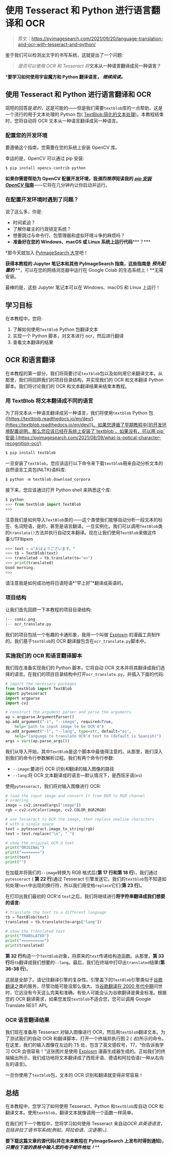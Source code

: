 # 使用 Tesseract 和 Python 进行语言翻译和 OCR

> 原文：<https://pyimagesearch.com/2021/09/20/language-translation-and-ocr-with-tesseract-and-python/>

鉴于我们可以检测出文字的书写系统，这就提出了一个问题:

> *是否可以使用 OCR 和 Tesseract 将***文本从一种语言翻译成另一种语言？**

 ***要学习如何使用宇宙魔方和 Python 翻译语言，** ***继续阅读。***

## **使用 Tesseract 和 Python 进行语言翻译和 OCR**

简短的回答是*是的*，这是可能的——但是我们需要`textblob`库的一点帮助，这是一个流行的用于文本处理的 Python 包( [TextBlob:简化的文本处理](https://textblob.readthedocs.io/en/dev/))。本教程结束时，您将自动将 OCR 文本从一种语言翻译成另一种语言。

### **配置您的开发环境**

要遵循这个指南，您需要在您的系统上安装 OpenCV 库。

幸运的是，OpenCV 可以通过 pip 安装:

```py
$ pip install opencv-contrib-python
```

**如果你需要帮助为 OpenCV 配置开发环境，我*强烈推荐*阅读我的** [***pip 安装 OpenCV* 指南**](https://pyimagesearch.com/2018/09/19/pip-install-opencv/)——它将在几分钟内让你启动并运行。

### **在配置开发环境时遇到了问题？**

说了这么多，你是:

*   时间紧迫？
*   了解你雇主的行政锁定系统？
*   想要跳过与命令行、包管理器和虚拟环境斗争的麻烦吗？
*   **准备好在您的 Windows、macOS 或 Linux 系统上运行代码*****？***

 *那今天就加入 [PyImageSearch 大学](https://pyimagesearch.com/pyimagesearch-university/)吧！

**获得本教程的 Jupyter 笔记本和其他 PyImageSearch 指南，这些指南是** ***预先配置的*** **，可以在您的网络浏览器中运行在 Google Colab 的生态系统上！**无需安装。

最棒的是，这些 Jupyter 笔记本可以在 Windows、macOS 和 Linux 上运行！

## **学习目标**

在本教程中，您将:

1.  了解如何使用`TextBlob` Python 包翻译文本
2.  实现一个 Python 脚本，对文本进行 ocr，然后进行翻译
3.  查看文本翻译的结果

## **OCR 和语言翻译**

在本教程的第一部分，我们将简要讨论`textblob`包以及如何用它来翻译文本。从那里，我们将回顾我们的项目目录结构，并实现我们的 OCR 和文本翻译 Python 脚本。我们将讨论我们的 OCR 和文本翻译结果来结束本教程。

### **用 TextBlob 将文本翻译成不同的语言**

为了将文本从一种语言翻译成另一种语言，我们将使用`textblob` Python 包([https://textblob.readthedocs.io/en/dev/](https://textblob.readthedocs.io/en/dev/))。如果您遵循了早期教程中[的开发环境配置说明，那么您应该已经在系统上安装了`textblob`。如果没有，可以用`pip`安装:](https://pyimagesearch.com/2021/08/09/what-is-optical-character-recognition-ocr/)

```py
$ pip install textblob
```

一旦安装了`textblob`，您应该运行以下命令来下载`textblob`用来自动分析文本的自然语言工具包(NLTK)语料库:

```py
$ python -m textblob.download_corpora
```

接下来，您应该通过打开 Python shell 来熟悉这个库:

```py
$ python
>>> from textblob import TextBlob
>>>
```

注意我们是如何导入`TextBlob`类的——这个类使我们能够自动分析一段文本的标签、名词短语，是的，甚至是语言翻译。一旦实例化，我们可以调用`TextBlob`类的`translate()`方法并执行自动文本翻译。现在让我们使用`TextBlob`来做这件事:UTF8ipxm

```py
>>> text = u"おはようございます。"
>>> tb = TextBlob(text)
>>> translated = tb.translate(to="en")
>>> print(translated)
Good morning.
>>>
```

请注意我是如何成功地将日语短语*“早上好”*翻译成英语的。

### **项目结构**

让我们首先回顾一下本教程的项目目录结构:

```py
|-- comic.png
|-- ocr_translate.py
```

我们的项目包括一个有趣的卡通形象，我用一个叫做 [Explosm](http://explosm.net) 的漫画工具制作的。我们基于`textblob`的 OCR 翻译器包含在`ocr_translate.py`脚本中。

### **实施我们的 OCR 和语言翻译脚本**

我们现在准备实现我们的 Python 脚本，它将自动 OCR 文本并将其翻译成我们选择的语言。在我们的项目目录结构中打开`ocr_translate.py`，并插入下面的代码:

```py
# import the necessary packages
from textblob import TextBlob
import pytesseract
import argparse
import cv2

# construct the argument parser and parse the arguments
ap = argparse.ArgumentParser()
ap.add_argument("-i", "--image", required=True,
	help="path to input image to be OCR'd")
ap.add_argument("-l", "--lang", type=str, default="es",
	help="language to translate OCR'd text to (default is Spanish)")
args = vars(ap.parse_args())
```

我们从导入开始，其中`TextBlob`是这个脚本中最值得注意的。从那里，我们深入到我们的命令行参数解析过程。我们有两个命令行参数:

*   `--image`:要进行 OCR 识别*和*翻译的输入图像的路径
*   `--lang`:将 OCR 文本翻译成的语言—默认情况下，是西班牙语(`es`)

使用`pytesseract`，我们将对输入图像进行 OCR:

```py
# load the input image and convert it from BGR to RGB channel
# ordering
image = cv2.imread(args["image"])
rgb = cv2.cvtColor(image, cv2.COLOR_BGR2RGB)

# use Tesseract to OCR the image, then replace newline characters
# with a single space
text = pytesseract.image_to_string(rgb)
text = text.replace("\n", " ")

# show the original OCR'd text
print("ORIGINAL")
print("========")
print(text)
print("")
```

在加载并将我们的`--image`转换为 RGB 格式后(**第 17 行和第 18 行**)，我们通过`pytesseract` ( **第 22 行**)通过 Tesseract 引擎发送它。我们的`textblob`包不知道如何处理`text`中出现的换行符，所以我们用空格`replace`它们(**第 23 行**)。

在打印出我们最初的 OCR'd `text`之后，我们将继续进行**将字符串翻译成我们想要的语言:**

```py
# translate the text to a different language
tb = TextBlob(text)
translated = tb.translate(to=args["lang"])

# show the translated text
print("TRANSLATED")
print("==========")
print(translated)
```

**第 32 行**构造一个`TextBlob`对象，将原来的`text`传递给构造函数。从那里，**第 33 行**将`tb`翻译成我们想要的`--lang`。最后，我们在终端中打印出`translated`结果(**第 36-38 行**)。

这就是全部了。请记住翻译引擎的复杂性。引擎盖下的`TextBlob`引擎类似于[谷歌翻译](https://translate.google.com)之类的服务，尽管功能可能没那么强大。当[谷歌翻译在 2000 年代中期](https://en.wikipedia.org/wiki/Google_Translate)问世时，它远没有今天这么完美和准确。有些人可能会认为谷歌翻译是黄金标准。根据您的 OCR 翻译需求，如果您发现`textblob`不适合您，您可以调用 Google Translate REST API。

### **OCR 语言翻译结果**

我们现在准备用 Tesseract 对输入图像进行 OCR，然后用`textblob`翻译文本。为了测试我们的自动 OCR 和翻译脚本，打开一个终端并执行图 2 ( *右*)所示的命令。在这里，我们的输入图像在左边的 T5 处，包含了英文感叹号，T7，“你告诉我学习 OCR 会很容易！”这张图片是使用 [Explosm](http://explosm.net) 漫画生成器生成的。正如我们的终端输出所示，我们成功地将文本翻译成了西班牙语、德语和阿拉伯语(一种从右向左的语言)。

一旦你使用了`textblob`包，文本的 OCR 识别和翻译就变得非常容易！

## **总结**

在本教程中，您学习了如何使用 Tesseract、Python 和`textblob`库自动 OCR 和翻译文本。使用`textblob`，翻译文本就像调用一个函数一样简单。

在我们的下一个教程中，您将学习如何使用 Tesseract 来自动*OCR 非英语语言，包括非拉丁语书写系统(例如，阿拉伯语、汉语等)。).*

**要下载这篇文章的源代码(并在未来教程在 PyImageSearch 上发布时得到通知)，*只需在下面的表格中输入您的电子邮件地址！*****